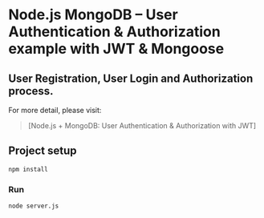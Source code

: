 # Node.js MongoDB – User Authentication & Authorization example with JWT & Mongoose

## User Registration, User Login and Authorization process.


For more detail, please visit:
> [Node.js + MongoDB: User Authentication & Authorization with JWT]

## Project setup
```
npm install
```

### Run
```
node server.js
```
